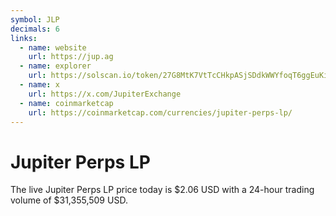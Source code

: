 ```yaml
---
symbol: JLP
decimals: 6
links:
  - name: website
    url: https://jup.ag
  - name: explorer
    url: https://solscan.io/token/27G8MtK7VtTcCHkpASjSDdkWWYfoqT6ggEuKidVJidD4
  - name: x
    url: https://x.com/JupiterExchange
  - name: coinmarketcap
    url: https://coinmarketcap.com/currencies/jupiter-perps-lp/
---
```


# Jupiter Perps LP

The live Jupiter Perps LP price today is $2.06 USD with a 24-hour trading volume of $31,355,509 USD.
